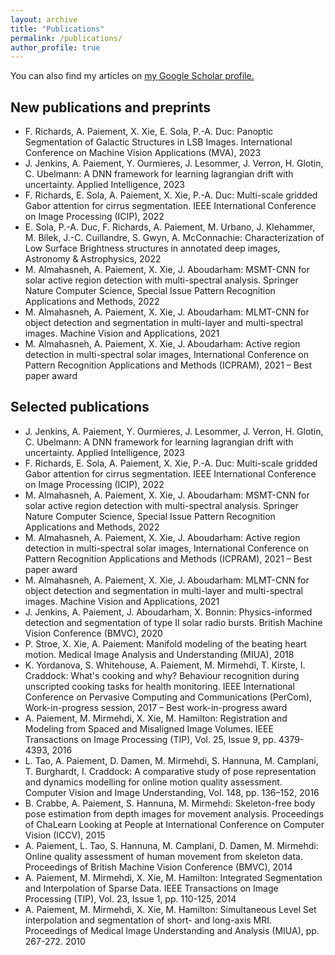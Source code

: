 ```yaml
---
layout: archive
title: "Publications"
permalink: /publications/
author_profile: true
---
```


<div>You can also find my articles on <u><a href="https://scholar.google.com/citations?user=LvwLwnQAAAAJ&hl=fr">my Google Scholar profile</a>.</u></div>

New publications and preprints
------
* F. Richards, A. Paiement, X. Xie, E. Sola, P.-A. Duc: Panoptic Segmentation of Galactic Structures in LSB Images. International Conference on Machine Vision Applications (MVA), 2023
* J. Jenkins, A. Paiement, Y. Ourmieres, J. Lesommer, J. Verron, H. Glotin, C. Ubelmann: A DNN framework for learning lagrangian drift with uncertainty. Applied Intelligence, 2023
* F. Richards, E. Sola, A. Paiement, X. Xie, P.-A. Duc: Multi-scale gridded Gabor attention for cirrus segmentation. IEEE International Conference on Image Processing (ICIP), 2022
* E. Sola, P.-A. Duc, F. Richards, A. Paiement, M. Urbano, J. Klehammer, M. Bílek, J.-C. Cuillandre, S. Gwyn, A. McConnachie: Characterization of Low Surface Brightness structures in annotated deep images, Astronomy & Astrophysics, 2022
* M. Almahasneh, A. Paiement, X. Xie, J. Aboudarham: 	MSMT-CNN for solar active region detection with multi-spectral analysis. Springer Nature Computer Science, Special Issue Pattern Recognition Applications and Methods, 2022
* M. Almahasneh, A. Paiement, X. Xie, J. Aboudarham: 	MLMT-CNN for object detection and segmentation in multi-layer and multi-spectral images. Machine Vision and Applications, 2021
* M. Almahasneh, A. Paiement, X. Xie, J. Aboudarham: Active region detection in multi-spectral solar images, International Conference on Pattern Recognition Applications and Methods (ICPRAM), 2021 – Best paper award

Selected publications
------
* J. Jenkins, A. Paiement, Y. Ourmieres, J. Lesommer, J. Verron, H. Glotin, C. Ubelmann: A DNN framework for learning lagrangian drift with uncertainty. Applied Intelligence, 2023
* F. Richards, E. Sola, A. Paiement, X. Xie, P.-A. Duc: Multi-scale gridded Gabor attention for cirrus segmentation. IEEE International Conference on Image Processing (ICIP), 2022
* M. Almahasneh, A. Paiement, X. Xie, J. Aboudarham: 	MSMT-CNN for solar active region detection with multi-spectral analysis. Springer Nature Computer Science, Special Issue Pattern Recognition Applications and Methods, 2022
* M. Almahasneh, A. Paiement, X. Xie, J. Aboudarham: Active region detection in multi-spectral solar images, International Conference on Pattern Recognition Applications and Methods (ICPRAM), 2021 – Best paper award
* M. Almahasneh, A. Paiement, X. Xie, J. Aboudarham: 	MLMT-CNN for object detection and segmentation in multi-layer and multi-spectral images. Machine Vision and Applications, 2021
* J. Jenkins, A. Paiement, J. Aboudarham, X. Bonnin: Physics-informed detection and segmentation of type II solar radio bursts. British Machine Vision Conference (BMVC), 2020
* P. Stroe, X. Xie, A. Paiement: Manifold modeling of the beating heart motion. Medical Image Analysis and Understanding (MIUA), 2018
* K. Yordanova, S. Whitehouse, A. Paiement, M. Mirmehdi, T. Kirste, I. Craddock: What's cooking and why? Behaviour recognition during unscripted cooking tasks for health monitoring. IEEE International Conference on Pervasive Computing and Communications (PerCom), Work-in-progress session, 2017 – Best work-in-progress award
* A. Paiement, M. Mirmehdi, X. Xie, M. Hamilton: Registration and Modeling from Spaced and Misaligned Image Volumes. IEEE Transactions on Image Processing (TIP), Vol. 25, Issue 9, pp. 4379-4393, 2016
* L. Tao, A. Paiement, D. Damen, M. Mirmehdi, S. Hannuna, M. Camplani, T. Burghardt, I. Craddock: A comparative study of pose representation and dynamics modelling for online motion quality assessment. Computer Vision and Image Understanding, Vol. 148, pp. 136–152, 2016
* B. Crabbe, A. Paiement, S. Hannuna, M. Mirmehdi: Skeleton-free body pose estimation from depth images for movement analysis. Proceedings of ChaLearn Looking at People at International Conference on Computer Vision (ICCV), 2015
* A. Paiement, L. Tao, S. Hannuna, M. Camplani, D. Damen, M. Mirmehdi: Online quality assessment of human movement from skeleton data. Proceedings of British Machine Vision Conference (BMVC), 2014
* A. Paiement, M. Mirmehdi, X. Xie, M. Hamilton: Integrated Segmentation and Interpolation of Sparse Data. IEEE Transactions on Image Processing (TIP), Vol. 23, Issue 1, pp. 110-125, 2014
* A. Paiement, M. Mirmehdi, X. Xie, M. Hamilton: Simultaneous Level Set interpolation and segmentation of short- and long-axis MRI. Proceedings of Medical Image Understanding and Analysis (MIUA), pp. 267-272. 2010
